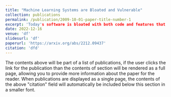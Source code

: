 ```yaml
---
title: "Machine Learning Systems are Bloated and Vulnerable"
collection: publications
permalink: /publication/2009-10-01-paper-title-number-1
excerpt: 'Today's software is bloated with both code and features that are not used by most users.'
date: 2022-12-16
venue: 'df'
slidesurl: 'df'
paperurl: 'https://arxiv.org/abs/2212.09437'
citation: 'dfd'
---
```


The contents above will be part of a list of publications, if the user clicks the link for the publication than the contents of section will be rendered as a full page, allowing you to provide more information about the paper for the reader. When publications are displayed as a single page, the contents of the above "citation" field will automatically be included below this section in a smaller font.